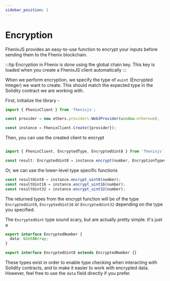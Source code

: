 ```yaml
---
sidebar_position: 2
---
```


# Encryption

FhenixJS provides an easy-to-use function to encrypt your inputs before sending them to the Fhenix blockchain.

:::tip
Encryption in Fhenix is done using the global chain key. This key is loaded when you create a FhenixJS client automatically
:::

When we perform encryption, we specify the type of `euint` (Encrypted Integer) we want to create. This should match the expected type in the Solidity contract we are working with.

First, initialize the library -

```Typescript
import { FhenixClient } from 'fhenixjs';

const provider = new ethers.providers.Web3Provider(window.ethereum);

const instance = FhenixClient.Create({provider});
```

Then, you can use the created client to encrypt


```Typescript

import { FhenixClient, EncryptedType, EncryptedUint8 } from 'fhenixjs';

const result: EncryptedUint8 = instance.encrypt(number, EncryptionTypes.uint8);
```

Or, we can use the lower-level type specific functions

```javascript
const resultUint8 = instance.encrypt_uint8(number);
const resultUint16 = instance.encrypt_uint16(number);
const resultUint32 = instance.encrypt_uint32(number);
```

The returned types from the encrypt function will be of the type `EncryptedUint8`, `EncryptedUint16` or `EncryptedUint32` depending on the type you specified.

The `EncryptedUint` type sound scary, but are actually pretty simple. It's just a 

```typescript
export interface EncryptedNumber {
  data: Uint8Array;
}

export interface EncryptedUint8 extends EncryptedNumber {}
```

These types exist in order to enable type checking when interacting with Solidity contracts, and to make it easier to work with encrypted data.
However, feel free to use the `data` field directly if you prefer.